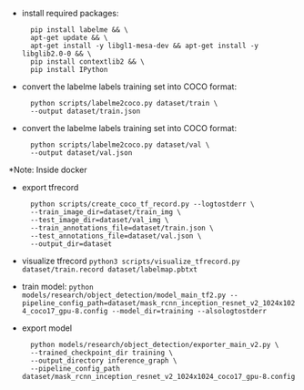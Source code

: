 - install required packages: 

        pip install labelme && \
        apt-get update && \
        apt-get install -y libgl1-mesa-dev && apt-get install -y libglib2.0-0 && \
        pip install contextlib2 && \
        pip install IPython

- convert the labelme labels training set into COCO format:

        python scripts/labelme2coco.py dataset/train \
        --output dataset/train.json

- convert the labelme labels training set into COCO format:

        python scripts/labelme2coco.py dataset/val \
        --output dataset/val.json

*Note: Inside docker

- export tfrecord

        python scripts/create_coco_tf_record.py --logtostderr \
        --train_image_dir=dataset/train_img \
        --test_image_dir=dataset/val_img \
        --train_annotations_file=dataset/train.json \
        --test_annotations_file=dataset/val.json \
        --output_dir=dataset

- visualize tfrecord `python3 scripts/visualize_tfrecord.py dataset/train.record dataset/labelmap.pbtxt`

- train model: `python models/research/object_detection/model_main_tf2.py --pipeline_config_path=dataset/mask_rcnn_inception_resnet_v2_1024x1024_coco17_gpu-8.config --model_dir=training --alsologtostderr`

- export model

        python models/research/object_detection/exporter_main_v2.py \
        --trained_checkpoint_dir training \
        --output_directory inference_graph \
        --pipeline_config_path dataset/mask_rcnn_inception_resnet_v2_1024x1024_coco17_gpu-8.config